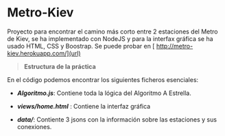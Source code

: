 # Metro-Kiev

Proyecto para encontrar el camino más corto entre 2 estaciones del Metro de Kiev, se ha implementado con NodeJS y para la interfax gráfica se ha usado HTML, CSS y Boostrap. Se puede probar en
[ http://metro-kiev.herokuapp.com/](url)
>**Estructura de la práctica**


En el código podemos encontrar los siguientes ficheros esenciales:


- ***Algoritmo.js***: Contiene toda la lógica del Algoritmo A Estrella.


- ***views/home.html*** : Contiene la interfaz gráfica


- ***data/***: Contiente 3 jsons con la información sobre las estaciones y sus conexiones.



